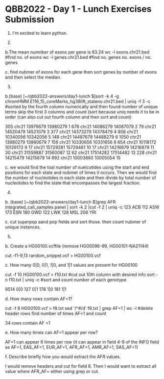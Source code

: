 # QBB2022 - Day 1 - Lunch Exercises Submission
1. I'm excited to learn python.

2.
b.The mean numnber of exons per gene is 63.24
wc -l exons.chr21.bed #find no. of exons
wc -l genes.chr21.bed #find no. genes
no. exons / no. genes  

c. find nubmer of exons for each gene then sort genes by number of exons and then select the median.

3.
b.(base) [~/qbb2022-answers/day1-lunch $]sort -k 4 -g chromHMM.E116_15_coreMarks_hg38lift_stateno.chr21.bed | uniq -f 3 -c
 #sorted by the fourth column numerically and then found number of unique terms skip the first 3 columns and count (sort because uniq needs it to be in order (can also cut out fourth column and then sort and count)
 
 305 chr21	13979679	13980279	1
 678 chr21	14086279	14087079	2
  79 chr21	14520479	14521079	3
 377 chr21	14373279	14378479	4
 808 chr21	10340056	10342056	5
 148 chr21	14487679	14488279	6
1050 chr21	13980279	13980679	7
 156 chr21	10330656	10331656	8
 654 chr21	10118172	10126172	9
  17 chr21	15729281	15729481	10
  17 chr21	14216679	14216879	11
  30 chr21	31559887	31560087	12
  62 chr21	17514282	17514482	13
 228 chr21	14215479	14215679	14
 992 chr21	10003860	10005054	15
 
 c. we would find the toal number of nuelcotides using the start and end positions for each state and nubmer of times it occurs. Then we would find the number of nucleotides in each state and then divide by total number of nucleotides to find the state that encompasses the largest fraction. 
 
 4.
 b.
 (base) [~/qbb2022-answers/day1-lunch $]grep AFR integrated_call_samples.panel | sort -k 2 |cut -f 2 | uniq -c
  123 ACB
  112 ASW
  173 ESN
  180 GWD
  122 LWK
  128 MSL
  206 YRI
  
c. cut superpop aand pop fields and sort those. then count nubmer of unique instances. 

5.
b. Create a HG00100.vcffile (remove HG00096-99, HG00101-NA21144)

cut -f1-9,13 random_snippet.vcf > HG00100.vcf 

c. How many 0|0, 0|1, 1|0, and 1|1 values are present for HG00100

cut -f 10 HG00100.vcf > f10.txt #cut out 10th column with desired info
sort -n f10.txt | uniq -c #sort and count number of each genotype

9514 0|0
 127 0|1
 178 1|0
 181 1|1


d. How many rows contain AF=1?

cut -f 8 HG00100.vcf > f8.txt
sed '/^#/d' f8.txt | grep AF=1 | wc -l #delete header rows find number of times AF=1 and count

34 rows contain AF =1

e. How many times can AF=1 appear per row?

AF=1 can appear 6 times per row (it can appear in field 4-9 of the INFO field as AF=1, EAS_AF=1, EUR_AF=1, AFR_AF=1, AMR_AF=1, SAS_AF=1)


f. Describe briefly how you would extract the AFR values.

I would remove headers and cut for field 8. Then I would want to extract all value where AFR_AF= either using grep or cut. 



  
  